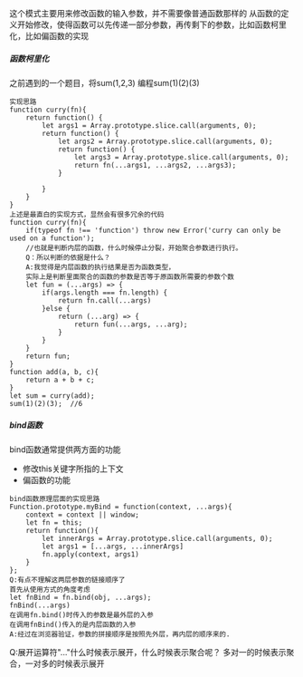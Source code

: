 这个模式主要用来修改函数的输入参数，并不需要像普通函数那样的
从函数的定义开始修改，使得函数可以先传递一部分参数，再传剩下的参数，比如函数柯里化，比如偏函数的实现
##### 函数柯里化
之前遇到的一个题目，将sum(1,2,3) 编程sum(1)(2)(3)
```
实现思路
function curry(fn){
    return function() {
        let args1 = Array.prototype.slice.call(arguments, 0);
        return function() {
            let args2 = Array.prototype.slice.call(arguments, 0);
            return function() {
                let args3 = Array.prototype.slice.call(arguments, 0);
                return fn(...args1, ...args2, ...args3);
            }
            
        }
    }
}
上述是最直白的实现方式，显然会有很多冗余的代码
function curry(fn){
    if(typeof fn !== 'function') throw new Error('curry can only be used on a function');
    //也就是判断内层的函数，什么时候停止分裂，开始聚合参数进行执行。
    Q：所以判断的依据是什么？
    A:我觉得是内层函数的执行结果是否为函数类型，
    实际上是判断里面聚合的函数的参数是否等于原函数所需要的参数个数
    let fun = (...args) => {
        if(args.length === fn.length) {
            return fn.call(...args)
        }else {
            return (...arg) => {
                return fun(...args, ...arg);
            }
        }
    }
    return fun;
}
function add(a, b, c){
    return a + b + c;
}
let sum = curry(add);
sum(1)(2)(3);  //6
```
##### bind函数
bind函数通常提供两方面的功能
- 修改this关键字所指的上下文
- 偏函数的功能

```
bind函数原理层面的实现思路
Function.prototype.myBind = function(context, ...args){
    context = context || window;
    let fn = this;
    return function(){
        let innerArgs = Array.prototype.slice.call(arguments, 0);
        let args1 = [...args, ...innerArgs]
        fn.apply(context, args1)
    }
};
Q:有点不理解这两层参数的链接顺序了
首先从使用方式的角度考虑 
let fnBind = fn.bind(obj, ...args);
fnBind(...args)
在调用fn.bind()时传入的参数是最外层的入参
在调用fnBind()传入的是内层函数的入参
A:经过在浏览器验证，参数的拼接顺序是按照先外层，再内层的顺序来的.
```

Q:展开运算符"..."什么时候表示展开，什么时候表示聚合呢？
多对一的时候表示聚合，一对多的时候表示展开
